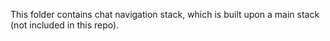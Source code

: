 This folder contains chat navigation stack, which is built upon a main stack (not included in this repo).
